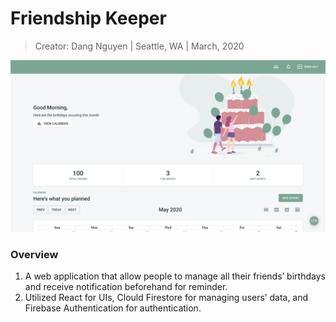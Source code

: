 # Friendship Keeper

> Creator: Dang Nguyen
> |  Seattle, WA
> |  March, 2020

![Home Page](./img/readme.png)

### Overview
1. A web application that allow people to manage all their friends’ birthdays and receive notification
beforehand for reminder.
2. Utilized React for UIs, Clould Firestore for managing users’ data, and Firebase Authentication for
authentication.
